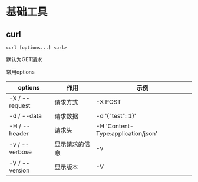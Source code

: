 # 基础工具

## curl 

```
curl [options...] <url>
```

默认为GET请求

常用options

|options| 作用 | 示例|
|-|-|-|
|-X / --request|请求方式| -X POST |
|-d / --data| 请求数据 | -d '{"test": 1}' |
|-H / --header|请求头| -H 'Content-Type:application/json'|
|-v / --verbose |显示请求的信息| -v |
|-V / --version |显示版本| -V |